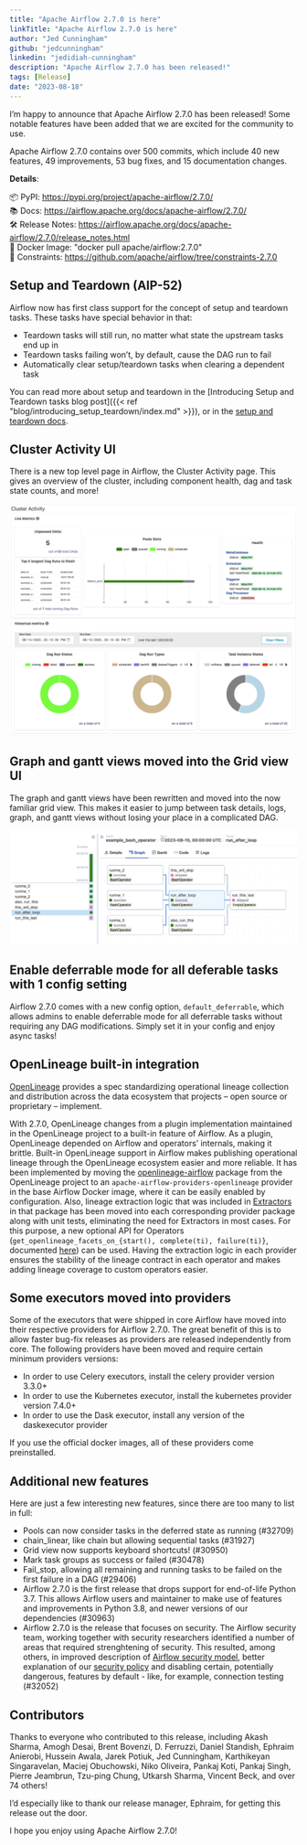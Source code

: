 ```yaml
---
title: "Apache Airflow 2.7.0 is here"
linkTitle: "Apache Airflow 2.7.0 is here"
author: "Jed Cunningham"
github: "jedcunningham"
linkedin: "jedidiah-cunningham"
description: "Apache Airflow 2.7.0 has been released!"
tags: [Release]
date: "2023-08-18"
---
```


I’m happy to announce that Apache Airflow 2.7.0 has been released! Some notable features have been added that we are excited for the community to use.

Apache Airflow 2.7.0 contains over 500 commits, which include 40 new features, 49 improvements, 53 bug fixes, and 15 documentation changes.

**Details**:

📦 PyPI: https://pypi.org/project/apache-airflow/2.7.0/ \
📚 Docs: https://airflow.apache.org/docs/apache-airflow/2.7.0/ \
🛠 Release Notes: https://airflow.apache.org/docs/apache-airflow/2.7.0/release_notes.html \
🐳 Docker Image: "docker pull apache/airflow:2.7.0" \
🚏 Constraints: https://github.com/apache/airflow/tree/constraints-2.7.0

## Setup and Teardown (AIP-52)

Airflow now has first class support for the concept of setup and teardown tasks. These tasks have special behavior in that:

* Teardown tasks will still run, no matter what state the upstream tasks end up in
* Teardown tasks failing won’t, by default, cause the DAG run to fail
* Automatically clear setup/teardown tasks when clearing a dependent task

You can read more about setup and teardown in the [Introducing Setup and Teardown tasks blog post]({{< ref "blog/introducing_setup_teardown/index.md" >}}), or in the [setup and teardown docs](https://airflow.apache.org/docs/apache-airflow/2.7.0/howto/setup-and-teardown.html).

## Cluster Activity UI

There is a new top level page in Airflow, the Cluster Activity page. This gives an overview of the cluster, including component health, dag and task state counts, and more!

![New cluster activity page](cluster_activity.png)

## Graph and gantt views moved into the Grid view UI

The graph and gantt views have been rewritten and moved into the now familiar grid view. This makes it easier to jump between task details, logs, graph, and gantt views without losing your place in a complicated DAG.

![Graph in grid view](graph_in_grid.png)

## Enable deferrable mode for all deferable tasks with 1 config setting

Airflow 2.7.0 comes with a new config option, `default_deferrable`, which allows admins to enable deferrable mode for all deferrable tasks without requiring any DAG modifications. Simply set it in your config and enjoy async tasks!

## OpenLineage built-in integration

[OpenLineage](https://openlineage.io/) provides a spec standardizing operational lineage collection and distribution across the data ecosystem that projects – open source or proprietary – implement.

With 2.7.0, OpenLineage changes from a plugin implementation maintained in the OpenLineage project to a built-in feature of Airflow. As a plugin, OpenLineage depended on Airflow and operators’ internals, making it brittle. Built-in OpenLineage support in Airflow makes publishing operational lineage through the OpenLineage ecosystem easier and more reliable. It has been implemented by moving the [openlineage-airflow](https://github.com/OpenLineage/OpenLineage/tree/main/integration/airflow) package from the OpenLineage project to an `apache-airflow-providers-openlineage` provider in the base Airflow Docker image, where it can be easily enabled by configuration. Also, lineage extraction logic that was included in [Extractors](https://github.com/OpenLineage/OpenLineage/tree/main/integration/airflow/openlineage/airflow/extractors) in that package has been moved into each corresponding provider package along with unit tests, eliminating the need for Extractors in most cases. For this purpose, a new optional API for Operators (`get_openlineage_facets_on_{start(), complete(ti), failure(ti)}`, documented [here](https://openlineage.io/docs/integrations/airflow/default-extractors)) can be used. Having the extraction logic in each provider ensures the stability of the lineage contract in each operator and makes adding lineage coverage to custom operators easier.

## Some executors moved into providers

Some of the executors that were shipped in core Airflow have moved into their respective providers for Airflow 2.7.0. The great benefit of this is to allow faster bug-fix releases as providers are released independently from core.
The following providers have been moved and require certain minimum providers versions:

* In order to use Celery executors, install the celery provider version 3.3.0+
* In order to use the Kubernetes executor, install the kubernetes provider version 7.4.0+
* In order to use the Dask executor, install any version of the daskexecutor provider

If you use the official docker images, all of these providers come preinstalled.

## Additional new features

Here are just a few interesting new features, since there are too many to list in full:

* Pools can now consider tasks in the deferred state as running (#32709)
* chain_linear, like chain but allowing sequential tasks (#31927)
* Grid view now supports keyboard shortcuts! (#30950)
* Mark task groups as success or failed (#30478)
* Fail_stop, allowing all remaining and running tasks to be failed on the first failure in a DAG (#29406)
* Airflow 2.7.0 is the first release that drops support for end-of-life Python 3.7. This allows Airflow users and maintainer to make use of features and improvements in Python 3.8, and newer versions of our dependencies (#30963)
* Airflow 2.7.0 is the release that focuses on security. The Airflow security team, working together with security researchers identified a number of areas that required strenghtening of security. This resulted, among others, in improved description of [Airflow security model](https://airflow.apache.org/docs/apache-airflow/stable/security/security_model/), better explanation of our [security policy](https://github.com/apache/airflow/security/policy) and disabling certain, potentially dangerous, features by default - like, for example, connection testing (#32052)


## Contributors

Thanks to everyone who contributed to this release, including Akash Sharma, Amogh Desai, Brent Bovenzi, D. Ferruzzi, Daniel Standish, Ephraim Anierobi, Hussein Awala, Jarek Potiuk, Jed Cunningham, Karthikeyan Singaravelan, Maciej Obuchowski, Niko Oliveira, Pankaj Koti, Pankaj Singh, Pierre Jeambrun, Tzu-ping Chung, Utkarsh Sharma, Vincent Beck, and over 74 others!

I’d especially like to thank our release manager, Ephraim, for getting this release out the door.

I hope you enjoy using Apache Airflow 2.7.0!
